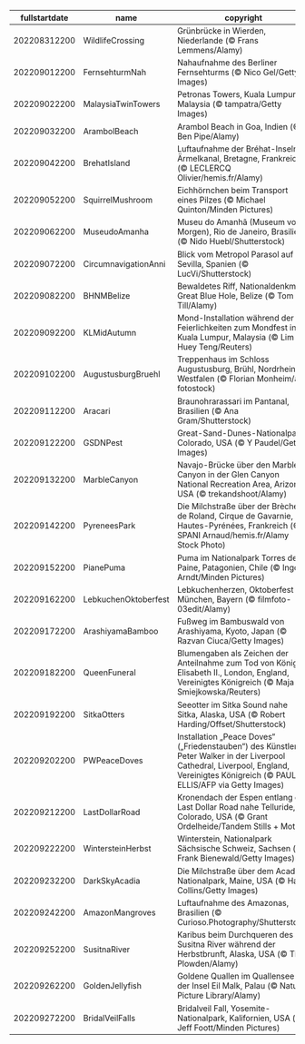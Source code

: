 |fullstartdate|name|copyright|title|image|
|--|--|--|--|--|
202208312200|WildlifeCrossing|Grünbrücke in Wierden, Niederlande (© Frans Lemmens/Alamy)|Wer benutzt diese Brücke?|![](/de-DE/2022/09/202208312200WildlifeCrossing.jpg)|
202209012200|FernsehturmNah|Nahaufnahme des Berliner Fernsehturms (© Nico Gel/Getty Images)|Deutschlands höchstes Bauwerk|![](/de-DE/2022/09/202209012200FernsehturmNah.jpg)|
202209022200|MalaysiaTwinTowers|Petronas Towers, Kuala Lumpur, Malaysia (© tampatra/Getty Images)|Die einstige Nummer 1 unter den Wolkenkratzern|![](/de-DE/2022/09/202209022200MalaysiaTwinTowers.jpg)|
202209032200|ArambolBeach|Arambol Beach in Goa, Indien (© Ben Pipe/Alamy)|Indiens Riviera|![](/de-DE/2022/09/202209032200ArambolBeach.jpg)|
202209042200|BrehatIsland|Luftaufnahme der Bréhat-Inseln im Ärmelkanal, Bretagne, Frankreich (© LECLERCQ Olivier/hemis.fr/Alamy)|„Insel der Blumen und der rosa Felsen“|![](/de-DE/2022/09/202209042200BrehatIsland.jpg)|
202209052200|SquirrelMushroom|Eichhörnchen beim Transport eines Pilzes (© Michael Quinton/Minden Pictures)|Hier kommt das Abendessen!|![](/de-DE/2022/09/202209052200SquirrelMushroom.jpg)|
202209062200|MuseudoAmanha|Museu do Amanhã (Museum von Morgen), Rio de Janeiro, Brasilien (© Nido Huebl/Shutterstock)|Zurück in die Zukunft|![](/de-DE/2022/09/202209062200MuseudoAmanha.jpg)|
202209072200|CircumnavigationAnni|Blick vom Metropol Parasol auf Sevilla, Spanien (© LucVi/Shutterstock)|Was kehrte vor 500 Jahren in die Stadt zurück?|![](/de-DE/2022/09/202209072200CircumnavigationAnni.jpg)|
202209082200|BHNMBelize|Bewaldetes Riff, Nationaldenkmal Great Blue Hole, Belize (© Tom Till/Alamy)|Das zweitgrößte Riffsystem der Erde|![](/de-DE/2022/09/202209082200BHNMBelize.jpg)|
202209092200|KLMidAutumn|Mond-Installation während der Feierlichkeiten zum Mondfest in Kuala Lumpur, Malaysia (© Lim Huey Teng/Reuters)|Heute wird der Mond gefeiert!|![](/de-DE/2022/09/202209092200KLMidAutumn.jpg)|
202209102200|AugustusburgBruehl|Treppenhaus im Schloss Augustusburg, Brühl, Nordrhein-Westfalen (© Florian Monheim/age fotostock)|Schlossbesichtigung|![](/de-DE/2022/09/202209102200AugustusburgBruehl.jpg)|
202209112200|Aracari|Braunohrarassari im Pantanal, Brasilien (© Ana Gram/Shutterstock)|Ein Tukan der etwas anderen Art|![](/de-DE/2022/09/202209112200Aracari.jpg)|
202209122200|GSDNPest|Great-Sand-Dunes-Nationalpark, Colorado, USA (© Y Paudel/Getty Images)|Wie Sand im Stundenglas|![](/de-DE/2022/09/202209122200GSDNPest.jpg)|
202209132200|MarbleCanyon|Navajo-Brücke über den Marble Canyon in der Glen Canyon National Recreation Area, Arizona, USA (© trekandshoot/Alamy)|Wieso gibt es hier zwei Brücken?|![](/de-DE/2022/09/202209132200MarbleCanyon.jpg)|
202209142200|PyreneesPark|Die Milchstraße über der Brèche de Roland, Cirque de Gavarnie, Hautes-Pyrénées, Frankreich (© SPANI Arnaud/hemis.fr/Alamy Stock Photo)|Magischer Nachthimmel|![](/de-DE/2022/09/202209142200PyreneesPark.jpg)|
202209152200|PianePuma|Puma im Nationalpark Torres del Paine, Patagonien, Chile (© Ingo Arndt/Minden Pictures)|Leichtfüßig und unauffällig|![](/de-DE/2022/09/202209152200PianePuma.jpg)|
202209162200|LebkuchenOktoberfest|Lebkuchenherzen, Oktoberfest München, Bayern (© filmfoto-03edit/Alamy)|Süße Versuchung|![](/de-DE/2022/09/202209162200LebkuchenOktoberfest.jpg)|
202209172200|ArashiyamaBamboo|Fußweg im Bambuswald von Arashiyama, Kyoto, Japan (© Razvan Ciuca/Getty Images)|Japans „singender“ Wald|![](/de-DE/2022/09/202209172200ArashiyamaBamboo.jpg)|
202209182200|QueenFuneral|Blumengaben als Zeichen der Anteilnahme zum Tod von Königin Elisabeth II., London, England, Vereinigtes Königreich (© Maja Smiejkowska/Reuters)|Abschied von einer großen Monarchin|![](/de-DE/2022/09/202209182200QueenFuneral.jpg)|
202209192200|SitkaOtters|Seeotter im Sitka Sound nahe Sitka, Alaska, USA (© Robert Harding/Offset/Shutterstock)|Die Teddybären des Meeres|![](/de-DE/2022/09/202209192200SitkaOtters.jpg)|
202209202200|PWPeaceDoves|Installation „Peace Doves“ („Friedenstauben“) des Künstlers Peter Walker in der Liverpool Cathedral, Liverpool, England, Vereinigtes Königreich (© PAUL ELLIS/AFP via Getty Images)|Gedenken an den Weltfrieden|![](/de-DE/2022/09/202209202200PWPeaceDoves.jpg)|
202209212200|LastDollarRoad|Kronendach der Espen entlang der Last Dollar Road nahe Telluride, Colorado, USA (© Grant Ordelheide/Tandem Stills + Motion)|Herbstfarben in Colorado|![](/de-DE/2022/09/202209212200LastDollarRoad.jpg)|
202209222200|WintersteinHerbst|Winterstein, Nationalpark Sächsische Schweiz, Sachsen (© Frank Bienewald/Getty Images)|Herbstmorgen am Winterstein|![](/de-DE/2022/09/202209222200WintersteinHerbst.jpg)|
202209232200|DarkSkyAcadia|Die Milchstraße über dem Acadia-Nationalpark, Maine, USA (© Harry Collins/Getty Images)|Sternenklare Nacht|![](/de-DE/2022/09/202209232200DarkSkyAcadia.jpg)|
202209242200|AmazonMangroves|Luftaufnahme des Amazonas, Brasilien (© Curioso.Photography/Shutterstock)|Lebensadern der Natur|![](/de-DE/2022/09/202209242200AmazonMangroves.jpg)|
202209252200|SusitnaRiver|Karibus beim Durchqueren des Susitna River während der Herbstbrunft, Alaska, USA (© Tim Plowden/Alamy)|Zeit, um Eindruck zu schinden|![](/de-DE/2022/09/202209252200SusitnaRiver.jpg)|
202209262200|GoldenJellyfish|Goldene Quallen im Quallensee auf der Insel Eil Malk, Palau (© Nature Picture Library/Alamy)|Quallen in ihrer eigenen Welt|![](/de-DE/2022/09/202209262200GoldenJellyfish.jpg)|
202209272200|BridalVeilFalls|Bridalveil Fall, Yosemite-Nationalpark, Kalifornien, USA (© Jeff Foott/Minden Pictures)|„Geist des aufbrausenden Windes“|![](/de-DE/2022/09/202209272200BridalVeilFalls.jpg)|
